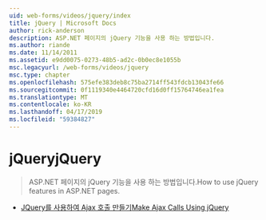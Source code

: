 ```yaml
---
uid: web-forms/videos/jquery/index
title: jQuery | Microsoft Docs
author: rick-anderson
description: ASP.NET 페이지의 jQuery 기능을 사용 하는 방법입니다.
ms.author: riande
ms.date: 11/14/2011
ms.assetid: e9dd0075-0273-48b5-ad2c-0b0ec8e1055b
msc.legacyurl: /web-forms/videos/jquery
msc.type: chapter
ms.openlocfilehash: 575efe383deb8c75ba2714ff543fdcb13043fe66
ms.sourcegitcommit: 0f1119340e4464720cfd16d0ff15764746ea1fea
ms.translationtype: MT
ms.contentlocale: ko-KR
ms.lasthandoff: 04/17/2019
ms.locfileid: "59384827"
---
```

# <a name="jquery"></a><span data-ttu-id="aba28-103">jQuery</span><span class="sxs-lookup"><span data-stu-id="aba28-103">jQuery</span></span>

> <span data-ttu-id="aba28-104">ASP.NET 페이지의 jQuery 기능을 사용 하는 방법입니다.</span><span class="sxs-lookup"><span data-stu-id="aba28-104">How to use jQuery features in ASP.NET pages.</span></span>


- [<span data-ttu-id="aba28-105">JQuery를 사용하여 Ajax 호출 만들기</span><span class="sxs-lookup"><span data-stu-id="aba28-105">Make Ajax Calls Using jQuery</span></span>](how-do-i-make-ajax-calls-using-jquery.md)
